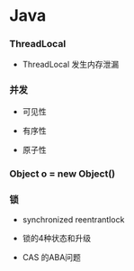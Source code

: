 # Java

### ThreadLocal

- ThreadLocal 发生内存泄漏


### 并发

- 可见性
  
- 有序性
 
- 原子性

### Object o = new Object()



### 锁

- synchronized  reentrantlock

- 锁的4种状态和升级

- CAS 的ABA问题